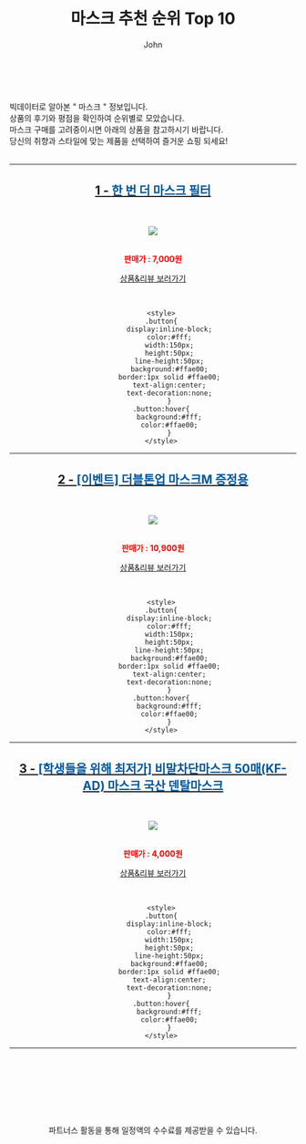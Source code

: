 ﻿---
layout: post
title:  "마스크 추천 순위 Top 10"
author: John
categories: [ 생활/건강 ]
tags: [ 마스크, 마스크 스트랩, 마스크 kf94, 마스크팩, 마스크 귀 안아프게, 마스크 패치, 마스크 일러스트, 마스크가드, 마스크 앞뒤 구분, 마스크 재활용 ]
image: http://bcommerce.co.kr/web/product/medium/20200506/bb16a91154aec296f2bf1ef4ff739183.jpg 
description: "쿠팡에서 마스크 관련 상품으로 가장 고객 선호도가 높은 제품 중 하나입니다."
---

<br>
<br>
빅데이터로 알아본 " 마스크 " 정보입니다.
<br>
상품의 후기와 평점을 확인하여 순위별로 모았습니다.
<br>
마스크  구매를 고려중이시면 아래의 상품을 참고하시기 바랍니다.
<br>
당신의 취향과 스타일에 맞는 제품을 선택하여 즐거운 쇼핑 되세요!
<br><br>
<hr>
<p>
    
<center><h2><a href="https://oneany.shop/hvyjzR" target="_blank"><b>1 - <font color='#01579B'>한 번 더 마스크 필터</font></b></a></h2><br>

<a href="https://oneany.shop/hvyjzR" target="_blank"><img src="http://bcommerce.co.kr/web/product/medium/20200506/bb16a91154aec296f2bf1ef4ff739183.jpg"></a><br><br>

<b><font color='#ff0000'>판매가 : 7,000원</font></b><br>

<a href="https://oneany.shop/hvyjzR" target="_blank" class="button">상품&리뷰 보러가기</a><p><br>

        <style>
        .button{
            display:inline-block;
            color:#fff;
            width:150px;
            height:50px;
            line-height:50px;
            background:#ffae00;
            border:1px solid #ffae00;
            text-align:center;
            text-decoration:none;
            }
        .button:hover{
            background:#fff;
            color:#ffae00;
            }
        </style>

<hr>

<center><h2><a href="https://oneany.shop/Qb2cPs" target="_blank"><b>2 - <font color='#01579B'>[이벤트] 더블톤업 마스크M 증정용</font></b></a></h2><br>

<a href="https://oneany.shop/Qb2cPs" target="_blank"><img src="http://wingbling.co.kr/web/product/medium/202012/3798c326512e3b5cb5ced2d61d54c3c9.png"></a><br><br>

<b><font color='#ff0000'>판매가 : 10,900원</font></b><br>

<a href="https://oneany.shop/Qb2cPs" target="_blank" class="button">상품&리뷰 보러가기</a><p><br>

        <style>
        .button{
            display:inline-block;
            color:#fff;
            width:150px;
            height:50px;
            line-height:50px;
            background:#ffae00;
            border:1px solid #ffae00;
            text-align:center;
            text-decoration:none;
            }
        .button:hover{
            background:#fff;
            color:#ffae00;
            }
        </style>

<hr>

<center><h2><a href="https://oneany.shop/guGWby" target="_blank"><b>3 - <font color='#01579B'>[학생들을 위해 최저가] 비말차단마스크 50매(KF-AD) 마스크 국산 덴탈마스크</font></b></a></h2><br>

<a href="https://oneany.shop/guGWby" target="_blank"><img src="http://gyobokmall.co.kr/web/product/medium/202104/85ccb622a248fa04fc563e602ef10409.jpg"></a><br><br>

<b><font color='#ff0000'>판매가 : 4,000원</font></b><br>

<a href="https://oneany.shop/guGWby" target="_blank" class="button">상품&리뷰 보러가기</a><p><br>

        <style>
        .button{
            display:inline-block;
            color:#fff;
            width:150px;
            height:50px;
            line-height:50px;
            background:#ffae00;
            border:1px solid #ffae00;
            text-align:center;
            text-decoration:none;
            }
        .button:hover{
            background:#fff;
            color:#ffae00;
            }
        </style>

<hr>

<br><br><br><br><br><br><br>
파트너스 활동을 통해 일정액의 수수료를 제공받을 수 있습니다.
